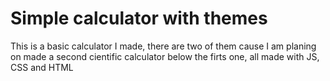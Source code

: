 <h1>Simple calculator with themes</h1>

<p>This is a basic calculator I made, there are two of them cause I am planing on made a second cientific calculator below the firts one, all made with JS, CSS and HTML</p>